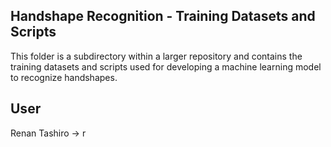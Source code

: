 ## Handshape Recognition - Training Datasets and Scripts

This folder is a subdirectory within a larger repository and contains the training datasets and scripts used for developing a machine learning model to recognize handshapes.

## User

Renan Tashiro -> r